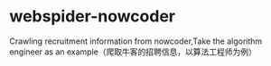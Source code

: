 # webspider-nowcoder
Crawling recruitment information from nowcoder,Take the algorithm engineer as an example（爬取牛客的招聘信息，以算法工程师为例）
